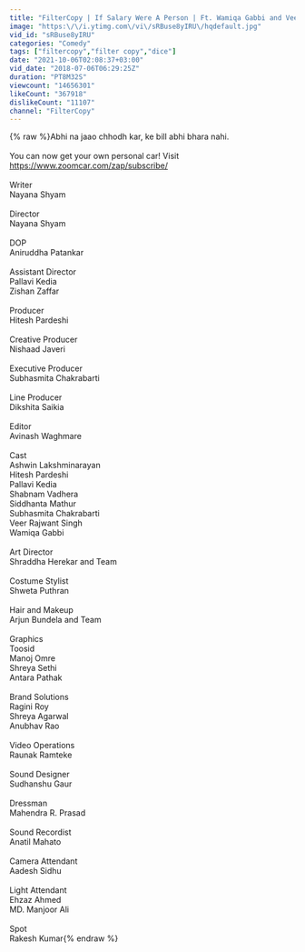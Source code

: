 ```yaml
---
title: "FilterCopy | If Salary Were A Person | Ft. Wamiqa Gabbi and Veer Rajwant Singh"
image: "https:\/\/i.ytimg.com\/vi\/sRBuse8yIRU\/hqdefault.jpg"
vid_id: "sRBuse8yIRU"
categories: "Comedy"
tags: ["filtercopy","filter copy","dice"]
date: "2021-10-06T02:08:37+03:00"
vid_date: "2018-07-06T06:29:25Z"
duration: "PT8M32S"
viewcount: "14656301"
likeCount: "367918"
dislikeCount: "11107"
channel: "FilterCopy"
---
```

{% raw %}Abhi na jaao chhodh kar, ke bill abhi bhara nahi. <br /><br />You can now get your own personal car! Visit <a rel="nofollow" target="blank" href="https://www.zoomcar.com/zap/subscribe/">https://www.zoomcar.com/zap/subscribe/</a><br /><br />Writer <br />Nayana Shyam<br /> <br />Director <br />Nayana Shyam<br /> <br />DOP <br />Aniruddha Patankar<br /> <br />Assistant Director <br />Pallavi Kedia<br />Zishan Zaffar<br /> <br />Producer<br />Hitesh Pardeshi <br />  <br />Creative Producer <br />Nishaad Javeri <br /> <br />Executive Producer <br />Subhasmita Chakrabarti<br /> <br />Line Producer <br />Dikshita Saikia<br /> <br />Editor <br />Avinash Waghmare<br /> <br />Cast <br />Ashwin Lakshminarayan<br />Hitesh Pardeshi<br />Pallavi Kedia<br />Shabnam Vadhera<br />Siddhanta Mathur<br />Subhasmita Chakrabarti<br />Veer Rajwant Singh<br />Wamiqa Gabbi<br /> <br />Art Director <br />Shraddha Herekar and Team<br /> <br />Costume Stylist <br />Shweta Puthran<br />  <br />Hair and Makeup <br />Arjun Bundela and Team<br /> <br />Graphics <br />Toosid<br />Manoj Omre<br />Shreya Sethi <br />Antara Pathak <br /> <br />Brand Solutions <br />Ragini Roy<br />Shreya Agarwal<br />Anubhav Rao<br />  <br />Video Operations  <br />Raunak Ramteke <br /> <br />Sound Designer <br />Sudhanshu Gaur <br /> <br />Dressman <br />Mahendra R. Prasad<br /> <br />Sound Recordist <br />Anatil Mahato<br /> <br />Camera Attendant <br />Aadesh Sidhu<br />  <br />Light Attendant <br />Ehzaz Ahmed<br />MD. Manjoor Ali<br /> <br />Spot <br />Rakesh Kumar{% endraw %}
